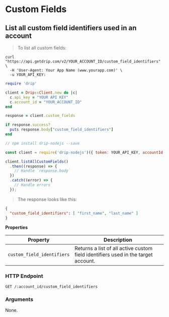 # Custom Fields

## List all custom field identifiers used in an account

> To list all custom fields:

```shell
curl "https://api.getdrip.com/v2/YOUR_ACCOUNT_ID/custom_field_identifiers" \
  -H 'User-Agent: Your App Name (www.yourapp.com)' \
  -u YOUR_API_KEY:
```

```ruby
require 'drip'

client = Drip::Client.new do |c|
  c.api_key = "YOUR API KEY"
  c.account_id = "YOUR_ACCOUNT_ID"
end

response = client.custom_fields

if response.success?
  puts response.body["custom_field_identifiers"]
end
```

```javascript
// npm install drip-nodejs --save

const client = require('drip-nodejs')({ token: YOUR_API_KEY, accountId: YOUR_ACCOUNT_ID });

client.listAllCustomFields()
  .then((response) => {
    // Handle `response.body`
  })
  .catch((error) => {
    // Handle errors
  });
```

> The response looks like this:

```json
{
  "custom_field_identifiers": [ "first_name", "last_name" ]
}
```

**Properties**

<table>
  <thead>
    <tr>
      <th>Property</th>
      <th>Description</th>
    </tr>
  </thead>
  <tbody>
    <tr>
      <td><code>custom_field_identifiers</code></td>
      <td>Returns a list of all active custom field identifiers used in the target account.</td>
    </tr>
  </tbody>
</table>

### HTTP Endpoint

`GET /:account_id/custom_field_identifiers`

### Arguments

None.
